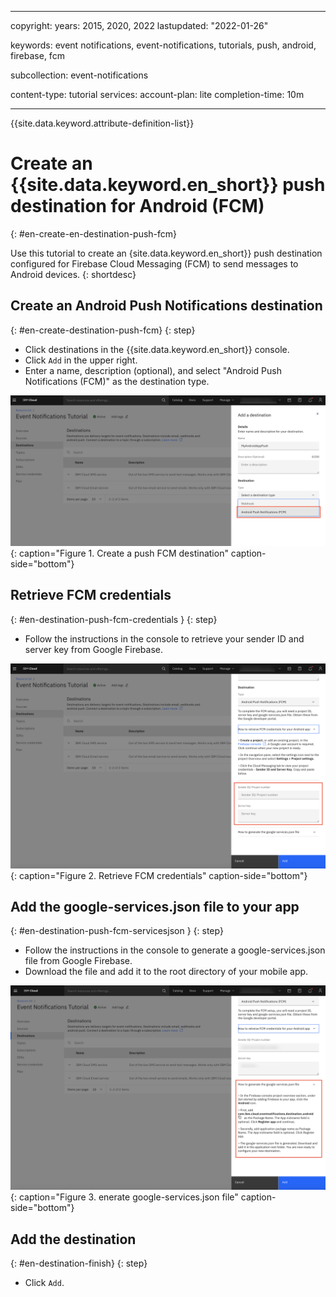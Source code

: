 ---

  copyright:
   years: 2015, 2020, 2022
 lastupdated: "2022-01-26"

  keywords: event notifications, event-notifications, tutorials, push, android, firebase, fcm

  subcollection: event-notifications

  content-type: tutorial
 services:
 account-plan: lite
 completion-time: 10m

  ---

  {{site.data.keyword.attribute-definition-list}}

  # Create an {{site.data.keyword.en_short}} push destination for Android (FCM)
 {: #en-create-en-destination-push-fcm}

  Use this tutorial to create an {site.data.keyword.en_short}} push destination configured for Firebase Cloud Messaging (FCM) to send messages to Android devices.
 {: shortdesc}

  ## Create an Android Push Notifications destination
 {: #en-create-destination-push-fcm}
 {: step}

  - Click destinations in the {{site.data.keyword.en_short}} console.
 - Click `Add` in the upper right.
 - Enter a name, description (optional), and select "Android Push Notifications (FCM)" as the destination type. 

  ![Create a push FCM destination](images/en-tut-dest-push-fcm1.png "Create a push FCM destination"){: caption="Figure 1. Create a push FCM destination" caption-side="bottom"}

 
  ## Retrieve FCM credentials
 {: #en-destination-push-fcm-credentials }
 {: step}

  - Follow the instructions in the console to retrieve your sender ID and server key from Google Firebase.

  ![Retrieve FCM credentials](images/en-tut-dest-push-fcm2.png "Retrieve FCM credentials"){: caption="Figure 2. Retrieve FCM credentials" caption-side="bottom"}

  ## Add the google-services.json file to your app
 {: #en-destination-push-fcm-servicesjson }
 {: step}

  - Follow the instructions in the console to generate a google-services.json file from Google Firebase.
 - Download the file and add it to the root directory of your mobile app.

  ![enerate google-services.json file](images/en-tut-dest-push-fcm3.png "Generate google-services.json file"){: caption="Figure 3. enerate google-services.json file" caption-side="bottom"}

  ## Add the destination
 {: #en-destination-finish}
 {: step}

  - Click `Add`.
